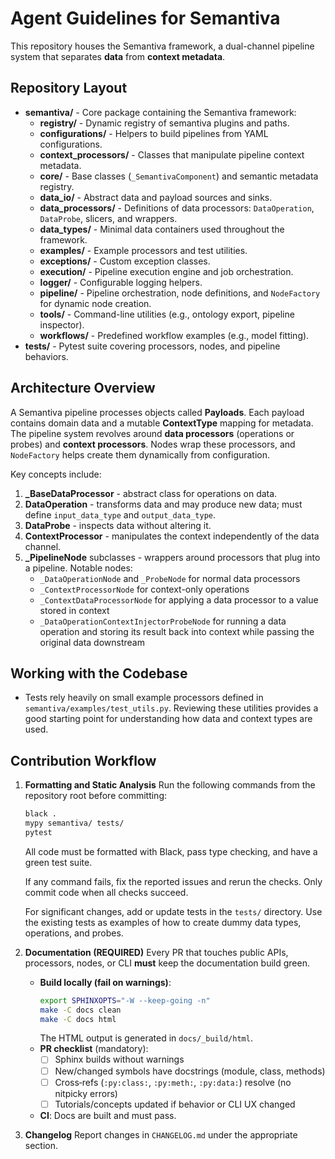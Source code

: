# Agent Guidelines for Semantiva

This repository houses the Semantiva framework, a dual-channel pipeline system that separates **data** from **context metadata**.

## Repository Layout

* **semantiva/** - Core package containing the Semantiva framework:
  * **registry/** - Dynamic registry of semantiva plugins and paths.
  * **configurations/** - Helpers to build pipelines from YAML configurations.
  * **context_processors/** - Classes that manipulate pipeline context metadata.
  * **core/** - Base classes (`_SemantivaComponent`) and semantic metadata registry.
  * **data_io/** - Abstract data and payload sources and sinks.
  * **data_processors/** - Definitions of data processors: `DataOperation`, `DataProbe`, slicers, and wrappers.
  * **data_types/** - Minimal data containers used throughout the framework.
  * **examples/** - Example processors and test utilities.
  * **exceptions/** - Custom exception classes.
  * **execution/** - Pipeline execution engine and job orchestration.
  * **logger/** - Configurable logging helpers.
  * **pipeline/** - Pipeline orchestration, node definitions, and `NodeFactory` for dynamic node creation.
  * **tools/** - Command-line utilities (e.g., ontology export, pipeline inspector).
  * **workflows/** - Predefined workflow examples (e.g., model fitting).
* **tests/** - Pytest suite covering processors, nodes, and pipeline behaviors.

## Architecture Overview

A Semantiva pipeline processes objects called **Payloads**. Each payload contains domain data and a mutable **ContextType** mapping for metadata. The pipeline system revolves around **data processors** (operations or probes) and **context processors**. Nodes wrap these processors, and `NodeFactory` helps create them dynamically from configuration.

Key concepts include:

1. **_BaseDataProcessor** - abstract class for operations on data.
2. **DataOperation** - transforms data and may produce new data; must define `input_data_type` and `output_data_type`.
3. **DataProbe** - inspects data without altering it.
4. **ContextProcessor** - manipulates the context independently of the data channel.
5. **_PipelineNode** subclasses - wrappers around processors that plug into a pipeline.  Notable nodes:
   * `_DataOperationNode` and `_ProbeNode` for normal data processors
   * `_ContextProcessorNode` for context-only operations
   * `_ContextDataProcessorNode` for applying a data processor to a value stored in context
   * `_DataOperationContextInjectorProbeNode` for running a data operation and storing its result back into context while passing the original data downstream

## Working with the Codebase

- Tests rely heavily on small example processors defined in `semantiva/examples/test_utils.py`. Reviewing these utilities provides a good starting point for understanding how data and context types are used.

## Contribution Workflow

1. **Formatting and Static Analysis**
   Run the following commands from the repository root before committing:
   ```sh
   black .
   mypy semantiva/ tests/
   pytest
   ```
   All code must be formatted with Black, pass type checking, and have a green test suite.

   If any command fails, fix the reported issues and rerun the checks. Only commit code when all checks succeed.

   For significant changes, add or update tests in the `tests/` directory. Use the existing tests as examples of how to create dummy data types, operations, and probes.

2. **Documentation (REQUIRED)**
   Every PR that touches public APIs, processors, nodes, or CLI **must** keep the documentation build green.
   - **Build locally (fail on warnings)**:
     ```sh
     export SPHINXOPTS="-W --keep-going -n"
     make -C docs clean
     make -C docs html
     ```
     The HTML output is generated in `docs/_build/html`.
   - **PR checklist** (mandatory):
     - [ ] Sphinx builds without warnings
     - [ ] New/changed symbols have docstrings (module, class, methods)
     - [ ] Cross‑refs (`:py:class:`, `:py:meth:`, `:py:data:`) resolve (no nitpicky errors)
     - [ ] Tutorials/concepts updated if behavior or CLI UX changed
   - **CI**: Docs are built and must pass.

3. **Changelog**
   Report changes in `CHANGELOG.md` under the appropriate section.
